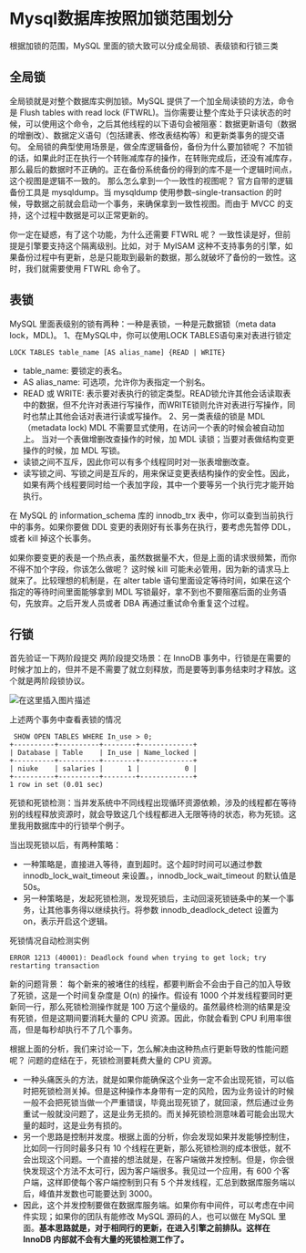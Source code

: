# Mysql数据库按照加锁范围划分
根据加锁的范围，MySQL 里面的锁大致可以分成全局锁、表级锁和行锁三类
## 全局锁
全局锁就是对整个数据库实例加锁。MySQL 提供了一个加全局读锁的方法，命令是 Flush tables with read lock (FTWRL)。当你需要让整个库处于只读状态的时候，可以使用这个命令，之后其他线程的以下语句会被阻塞：数据更新语句（数据的增删改）、数据定义语句（包括建表、修改表结构等）和更新类事务的提交语句。
全局锁的典型使用场景是，做全库逻辑备份，备份为什么要加锁呢？
不加锁的话，如果此时正在执行一个转账减库存的操作，在转账完成后，还没有减库存，那么最后的数据时不正确的。正在备份系统备份的得到的库不是一个逻辑时间点，这个视图是逻辑不一致的。
那么怎么拿到一个一致性的视图呢？
官方自带的逻辑备份工具是 mysqldump。当 mysqldump 使用参数–single-transaction 的时候，导数据之前就会启动一个事务，来确保拿到一致性视图。而由于 MVCC 的支持，这个过程中数据是可以正常更新的。

你一定在疑惑，有了这个功能，为什么还需要 FTWRL 呢？
一致性读是好，但前提是引擎要支持这个隔离级别。比如，对于 MyISAM 这种不支持事务的引擎，如果备份过程中有更新，总是只能取到最新的数据，那么就破坏了备份的一致性。这时，我们就需要使用 FTWRL 命令了。

## 表锁
MySQL 里面表级别的锁有两种：一种是表锁，一种是元数据锁（meta data lock，MDL)。
1、在MySQL中，你可以使用LOCK TABLES语句来对表进行锁定
```
LOCK TABLES table_name [AS alias_name] {READ | WRITE}
```
* table_name: 要锁定的表名。
* AS alias_name: 可选项，允许你为表指定一个别名。
* READ 或 WRITE: 表示要对表执行的锁定类型。READ锁允许其他会话读取表中的数据，但不允许对表进行写操作，而WRITE锁则允许对表进行写操作，同时也禁止其他会话对表进行读或写操作。
2、另一类表级的锁是 MDL（metadata lock)
MDL 不需要显式使用，在访问一个表的时候会被自动加上。
当对一个表做增删改查操作的时候，加 MDL 读锁；当要对表做结构变更操作的时候，加 MDL 写锁。
* 读锁之间不互斥，因此你可以有多个线程同时对一张表增删改查。
* 读写锁之间、写锁之间是互斥的，用来保证变更表结构操作的安全性。因此，如果有两个线程要同时给一个表加字段，其中一个要等另一个执行完才能开始执行。


在 MySQL 的 information_schema 库的 innodb_trx 表中，你可以查到当前执行中的事务。如果你要做 DDL 变更的表刚好有长事务在执行，要考虑先暂停 DDL，或者 kill 掉这个长事务。

如果你要变更的表是一个热点表，虽然数据量不大，但是上面的请求很频繁，而你不得不加个字段，你该怎么做呢？
这时候 kill 可能未必管用，因为新的请求马上就来了。比较理想的机制是，在 alter table 语句里面设定等待时间，如果在这个指定的等待时间里面能够拿到 MDL 写锁最好，拿不到也不要阻塞后面的业务语句，先放弃。之后开发人员或者 DBA 再通过重试命令重复这个过程。

## 行锁
首先验证一下两阶段提交
两阶段提交场景：在 InnoDB 事务中，行锁是在需要的时候才加上的，但并不是不需要了就立刻释放，而是要等到事务结束时才释放。这个就是两阶段锁协议。

![在这里插入图片描述](https://img-blog.csdnimg.cn/direct/be7a284f0d0943e692d1daea10ff6f5d.png)

上述两个事务中查看表锁的情况
```
 SHOW OPEN TABLES WHERE In_use > 0;
+----------+----------+--------+-------------+
| Database | Table    | In_use | Name_locked |
+----------+----------+--------+-------------+
| niuke    | salaries |      1 |           0 |
+----------+----------+--------+-------------+
1 row in set (0.01 sec)
```
死锁和死锁检测：当并发系统中不同线程出现循环资源依赖，涉及的线程都在等待别的线程释放资源时，就会导致这几个线程都进入无限等待的状态，称为死锁。这里我用数据库中的行锁举个例子。

当出现死锁以后，有两种策略：
* 一种策略是，直接进入等待，直到超时。这个超时时间可以通过参数 innodb_lock_wait_timeout 来设置。，innodb_lock_wait_timeout 的默认值是 50s。
* 另一种策略是，发起死锁检测，发现死锁后，主动回滚死锁链条中的某一个事务，让其他事务得以继续执行。将参数 innodb_deadlock_detect 设置为 on，表示开启这个逻辑。

死锁情况自动检测实例
```
ERROR 1213 (40001): Deadlock found when trying to get lock; try restarting transaction
```
新的问题背景：
每个新来的被堵住的线程，都要判断会不会由于自己的加入导致了死锁，这是一个时间复杂度是 O(n) 的操作。假设有 1000 个并发线程要同时更新同一行，那么死锁检测操作就是 100 万这个量级的。虽然最终检测的结果是没有死锁，但是这期间要消耗大量的 CPU 资源。因此，你就会看到 CPU 利用率很高，但是每秒却执行不了几个事务。

根据上面的分析，我们来讨论一下，怎么解决由这种热点行更新导致的性能问题呢？
问题的症结在于，死锁检测要耗费大量的 CPU 资源。
* 一种头痛医头的方法，就是如果你能确保这个业务一定不会出现死锁，可以临时把死锁检测关掉。但是这种操作本身带有一定的风险，因为业务设计的时候一般不会把死锁当做一个严重错误，毕竟出现死锁了，就回滚，然后通过业务重试一般就没问题了，这是业务无损的。而关掉死锁检测意味着可能会出现大量的超时，这是业务有损的。
* 另一个思路是控制并发度。根据上面的分析，你会发现如果并发能够控制住，比如同一行同时最多只有 10 个线程在更新，那么死锁检测的成本很低，就不会出现这个问题。一个直接的想法就是，在客户端做并发控制。但是，你会很快发现这个方法不太可行，因为客户端很多。我见过一个应用，有 600 个客户端，这样即使每个客户端控制到只有 5 个并发线程，汇总到数据库服务端以后，峰值并发数也可能要达到 3000。
* 因此，这个并发控制要做在数据库服务端。如果你有中间件，可以考虑在中间件实现；如果你的团队有能修改 MySQL 源码的人，也可以做在 MySQL 里面。**基本思路就是，对于相同行的更新，在进入引擎之前排队。这样在 InnoDB 内部就不会有大量的死锁检测工作了。**











